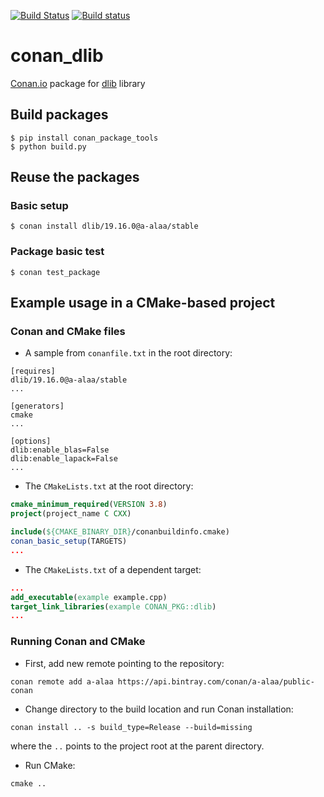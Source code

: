 [![Build Status](https://travis-ci.org/A-Alaa/conan_dlib.svg?branch=master)](https://travis-ci.org/A-Alaa/conan_dlib) [![Build status](https://ci.appveyor.com/api/projects/status/rls3fu8x6v0o5dr4?svg=true)](https://ci.appveyor.com/project/A-Alaa/conan-dlib)
# conan_dlib

[Conan.io](https://conan.io) package for [dlib](https://github.com/davisking/dlib) library

## Build packages

    $ pip install conan_package_tools
    $ python build.py
    
## Reuse the packages

### Basic setup

    $ conan install dlib/19.16.0@a-alaa/stable

### Package basic test
    $ conan test_package
    
## Example usage in a CMake-based project

### Conan and CMake files

* A sample from `conanfile.txt` in the root directory:
```
[requires]
dlib/19.16.0@a-alaa/stable
...

[generators]
cmake
...

[options]
dlib:enable_blas=False
dlib:enable_lapack=False
...
```

* The `CMakeLists.txt` at the root directory:
```cmake
cmake_minimum_required(VERSION 3.8)
project(project_name C CXX)

include(${CMAKE_BINARY_DIR}/conanbuildinfo.cmake)
conan_basic_setup(TARGETS)
...
```
* The `CMakeLists.txt` of a dependent target:
```cmake
...
add_executable(example example.cpp)
target_link_libraries(example CONAN_PKG::dlib)
...
```

### Running Conan and CMake 

* First, add new remote pointing to the repository: 
```
conan remote add a-alaa https://api.bintray.com/conan/a-alaa/public-conan
```
* Change directory to the build location and run Conan installation:
```shell
conan install .. -s build_type=Release --build=missing
```
where the `..` points to the project root at the parent directory.
* Run CMake:
```shell
cmake ..
```
